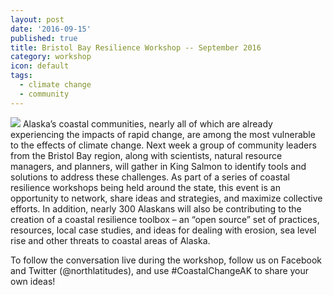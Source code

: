 ```yaml
---
layout: post
date: '2016-09-15'
published: true
title: Bristol Bay Resilience Workshop -- September 2016
category: workshop
icon: default
tags:
  - climate change
  - community
---
```

<img src="{{site.baseurl}}/assets/media/bristol_bay.jpg" class="img-responsive img-thumbnail pull-right">
Alaska’s coastal communities, nearly all of which are already experiencing the impacts of rapid change, are among the most vulnerable to the effects of climate change. Next week a group of community leaders from the Bristol Bay region, along with scientists, natural resource managers, and planners, will gather in King Salmon to identify tools and solutions to address these challenges. As part of a series of coastal resilience workshops being held around the state, this event is an opportunity to network, share ideas and strategies, and maximize collective efforts. In addition, nearly 300 Alaskans will also be contributing to the creation of a coastal resilience toolbox – an “open source” set of practices, resources, local case studies, and ideas for dealing with erosion, sea level rise and other threats to coastal areas of Alaska.

To follow the conversation live during the workshop, follow us on Facebook and Twitter (@northlatitudes), and use #CoastalChangeAK to share your own ideas!

<div class="clearfix"></div>
